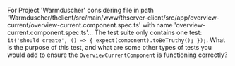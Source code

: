 For Project 'Warmduscher' considering file in path 'Warmduscher/thclient/src/main/www/thserver-client/src/app/overview-current/overview-current.component.spec.ts' with name 'overview-current.component.spec.ts'... 
The test suite only contains one test: `it('should create', () => { expect(component).toBeTruthy(); });`. What is the purpose of this test, and what are some other types of tests you would add to ensure the `OverviewCurrentComponent` is functioning correctly?